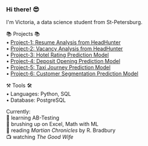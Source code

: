 ### Hi there! 😎

I'm Victoria, a data science student from St-Petersburg.

📚 Projects 📚 \
• [Project-1: Resume Analysis from HeadHunter](https://github.com/tori938/PROJECT-1) \
• [Project-2: Vacancy Analysis from HeadHunter](https://github.com/tori938/PROJECT-2) \
• [Project-3: Hotel Rating Prediction Model](https://github.com/tori938/PROJECT-3) \
• [Project-4: Deposit Opening Prediction Model](https://github.com/tori938/PROJECT-4) \
• [Project-5: Taxi Journey Prediction Model](https://github.com/tori938/PROJECT-5) \
• [Project-6: Customer Segmentation Prediction Model](https://github.com/tori938/PROJECT-6)

⚒️ Tools 🛠️ \
• Languages: Python, SQL \
• Database: PostgreSQL

Currently: \
📝 learning AB-Testing \
🤔 brushing up on Excel, Math with ML \
📖 reading _Martian Chronicles_ by R. Bradbury \
📺 watching _The Good Wife_

<!--
**tori938/tori938** is a ✨ _special_ ✨ repository because its `README.md` (this file) appears on your GitHub profile.
